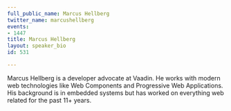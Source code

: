 ```yaml
---
full_public_name: Marcus Hellberg
twitter_name: marcushellberg
events:
- 1447
title: Marcus Hellberg
layout: speaker_bio
id: 531

---
```

Marcus Hellberg is a developer advocate at Vaadin. He works with modern web technologies like Web Components and Progressive Web Applications. His background is in embedded systems but has worked on everything web related for the past 11+ years. 